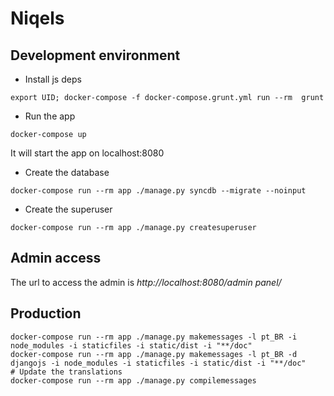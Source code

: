 # Niqels

## Development environment

- Install js deps

```shell
export UID; docker-compose -f docker-compose.grunt.yml run --rm  grunt
```

- Run the app

```
docker-compose up
```
It will start the app on localhost:8080

- Create the database

```
docker-compose run --rm app ./manage.py syncdb --migrate --noinput
```
- Create the superuser

```
docker-compose run --rm app ./manage.py createsuperuser
```

## Admin access

The url to access the admin is _http://localhost:8080/admin panel/_

## Production

```shell
docker-compose run --rm app ./manage.py makemessages -l pt_BR -i node_modules -i staticfiles -i static/dist -i "**/doc"
docker-compose run --rm app ./manage.py makemessages -l pt_BR -d djangojs -i node_modules -i staticfiles -i static/dist -i "**/doc"
# Update the translations
docker-compose run --rm app ./manage.py compilemessages
```

